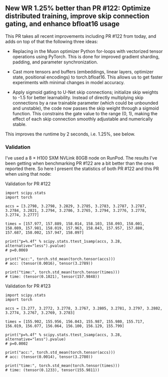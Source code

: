 ## New WR 1.25% better than PR #122: Optimize distributed training, improve skip connection gating, and enhance bfloat16 usage

This PR takes all recent improvements including PR #122 from today, and adds on top of that the following three ideas:

- Replacing in the Muon optimizer Python for-loops with vectorized tensor operations using PyTorch. This is done for improved gradient sharding, padding, and parameter synchronization.

- Cast more tensors and buffers (embeddings, linear layers, optimizer state, positional encodings) to torch.bfloat16. This allows us to get faster experiments with minimal changes in model accuracy.

- Apply sigmoid gating to U-Net skip connections; initialize skip weights to -1.5 for better learnability. Instead of directly multiplying skip connections by a raw trainable parameter (which could be unbounded and unstable), the code now passes the skip weight through a sigmoid function. This constrains the gate value to the range (0, 1), making the effect of each skip connection smoothly adjustable and numerically stable.

This improves the runtime by 2 seconds, i.e. 1.25%, see below.

### Validation
I’ve used a 8 × H100 SXM NVLink 80GB node on RunPod. The results I’ve been getting when benchmarking PR #122 are a bit better than the ones reported there. So here I present the statistics of both PR #122 and this PR when using that node:


Validation for PR #122
```
import scipy.stats
import torch

accs = [3.2798, 3.2798, 3.2829, 3.2785, 3.2783, 3.2787, 3.2787, 3.2784, 3.2821, 3.2794, 3.2786, 3.2765, 3.2794, 3.2776, 3.2778, 3.2774, 3.2777]

times = [157.977, 157.889, 158.014, 158.103, 158.093, 158.001, 158.089, 157.981, 158.019, 157.963, 158.043, 157.957, 157.880, 157.687, 158.002, 157.947, 158.097]

print("p=%.4f" % scipy.stats.ttest_1samp(accs, 3.28, alternative="less").pvalue)
# p=0.0069

print("acc:", torch.std_mean(torch.tensor(accs)))
# acc: (tensor(0.0016), tensor(3.2789))

print("time:", torch.std_mean(torch.tensor(times)))
# time: (tensor(0.1021), tensor(157.9848))
```

Validation for PR #123
```
import scipy.stats
import torch

accs = [3.277, 3.2772, 3.2778, 3.2767, 3.2805, 3.2781, 3.2797, 3.2802, 3.2774, 3.2767, 3.2769, 3.2783]

times = [155.902, 155.956, 156.043, 155.987, 155.980, 155.717, 156.019, 156.077, 156.064, 156.100, 156.129, 155.799]

print("p=%.4f" % scipy.stats.ttest_1samp(accs, 3.28, alternative="less").pvalue)
# p=0.0002

print("acc:", torch.std_mean(torch.tensor(accs)))
# acc: (tensor(0.0014), tensor(3.2780))

print("time:", torch.std_mean(torch.tensor(times)))
# time: (tensor(0.1233), tensor(155.9811))
```